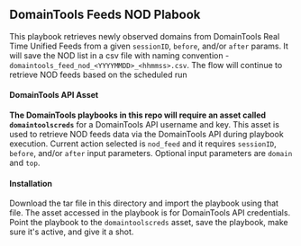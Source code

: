 ## DomainTools Feeds NOD Plabook

This playbook retrieves newly observed domains from DomainTools Real Time Unified Feeds from a given `sessionID`, `before`, and/or `after` params. It will save the NOD list in a csv file with naming convention - `domaintools_feed_nod_<YYYYMMDD>_<hhmmss>.csv`. The flow will continue to retrieve NOD feeds based on the scheduled run

#### DomainTools API Asset

**The DomainTools playbooks in this repo will require an asset called `domaintoolscreds`** for a DomainTools API username and key. This asset is used to retrieve NOD feeds data via the DomainTools API during playbook execution. Current action selected is `nod_feed` and it requires `sessionID`, `before`, and/or `after` input parameters. Optional input parameters are `domain` and `top`.
<br>

#### Installation

Download the tar file in this directory and import the playbook using that file. The asset accessed in the playbook is for DomainTools API credentials. Point the playbook to the `domaintoolscreds` asset, save the playbook, make sure it's active, and give it a shot.
